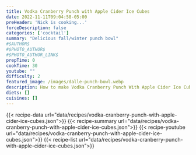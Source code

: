 ```yaml
---
title: Vodka Cranberry Punch with Apple Cider Ice Cubes
date: 2022-11-11T09:04:58-05:00
preHeader: 'Nick is cooking...'
forceDescription: false
categories: ['cocktail']
summary: "Delicious fall/winter punch bowl"
#$AUTHOR$
#$PHOTO_AUTHOR$
#$PHOTO_AUTHOR_LINK$
prepTime: 0
cookTime: 30
youtube: ""
difficulty: 2
featured_image: /images/dalle-punch-bowl.webp
description: How to make Vodka Cranberry Punch With Apple Cider Ice Cubes from the free online cookbook
diets: []
cuisines: []
---
```

{{< recipe-data url="data/recipes/vodka-cranberry-punch-with-apple-cider-ice-cubes.json">}}
{{< recipe-summary url="data/recipes/vodka-cranberry-punch-with-apple-cider-ice-cubes.json">}}
{{< recipe-youtube url="data/recipes/vodka-cranberry-punch-with-apple-cider-ice-cubes.json">}}
{{< recipe-list url="data/recipes/vodka-cranberry-punch-with-apple-cider-ice-cubes.json">}}
